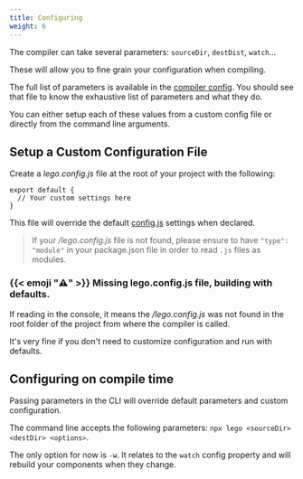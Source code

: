```yaml
---
title: Configuring
weight: 6
---
```


The compiler can take several parameters: `sourceDir`, `destDist`, `watch`…

These will allow you to fine grain your configuration when compiling.

The full list of parameters is available in the [compiler config](https://github.com/Polight/lego/blob/master/src/compiler/config.js#L1).
You should see that file to know the exhaustive list of parameters and
what they do.

You can either setup each of these values from a custom config file or directly
from the command line arguments.

## Setup a Custom Configuration File

Create a _lego.config.js_ file at the root of your project with the following:

```
export default {
  // Your custom settings here
}
```

This file will override the default [config.js](https://github.com/Polight/lego/blob/master/src/compiler/config.js#L1) settings when declared.

> If your _/lego.config.js_ file is not found, please ensure to have `"type": "module"` in your package.json file in order to read `.js` files
> as modules.

### {{< emoji "⚠️" >}} Missing lego.config.js file, building with defaults.

If reading in the console, it means the _/lego.config.js_ was not found
in the root folder of the project from where the compiler is called.

It's very fine if you don't need to customize configuration and
run with defaults.

## Configuring on compile time

Passing parameters in the CLI will override default parameters and custom configuration.

The command line accepts the following parameters: `npx lego <sourceDir> <destDir> <options>`.

The only option for now is `-w`. It relates to the `watch` config property and will rebuild your components when they change.
